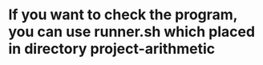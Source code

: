 # If you want to check the program, you can use runner.sh which placed in directory project-arithmetic
